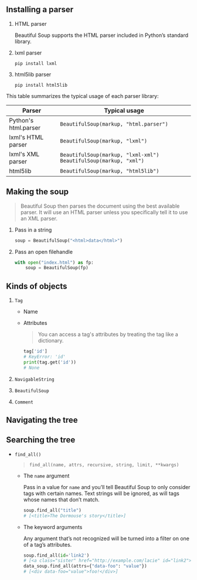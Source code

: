 ## Installing a parser

1. HTML parser

    Beautiful Soup supports the HTML parser included in Python’s standard library.

2. lxml parser

    ```
    pip install lxml
    ```

3. html5lib parser

    ```
    pip install html5lib
    ```

This table summarizes the typical usage of each parser library:

| Parser | Typical usage |
| --- | --- |
| Python's html.parser | `BeautifulSoup(markup, "html.parser")` |
| lxml's HTML parser | `BeautifulSoup(markup, "lxml")` |
| lxml's XML parser | `BeautifulSoup(markup, "lxml-xml")` `BeautifulSoup(markup, "xml")` |
| html5lib | `BeautifulSoup(markup, "html5lib")` |

## Making the soup

> Beautiful Soup then parses the document using the best available parser. It will use an HTML parser unless you specifically tell it to use an XML parser.

1. Pass in a string

    ```python
    soup = BeautifulSoup("<html>data</html>")
    ```

2. Pass an open filehandle

    ```python
    with open("index.html") as fp:
        soup = BeautifulSoup(fp)
    ```

## Kinds of objects

1. `Tag`

    - Name
    - Attributes
    
        > You can access a tag's attributes by treating the tag like a dictionary.
        
        ```python
        tag['id']
        # KeyError: 'id'
        print(tag.get('id'))
        # None
        ```

2. `NavigableString`

3. `BeautifulSoup`

4. `Comment`

## Navigating the tree

## Searching the tree

- `find_all()`

    > `find_all(name, attrs, recursive, string, limit, **kwargs)`
    
    - The `name` argument
    
        Pass in a value for `name` and you’ll tell Beautiful Soup to only consider tags with certain names. Text strings will be ignored, as will tags whose names that don’t match.
        
        ```python
        soup.find_all("title")
        # [<title>The Dormouse's story</title>]
        ```
    
    - The keyword arguments
    
        Any argument that’s not recognized will be turned into a filter on one of a tag’s attributes.
        
        ```python
        soup.find_all(id='link2')
        # [<a class="sister" href="http://example.com/lacie" id="link2">Lacie</a>]
        data_soup.find_all(attrs={"data-foo": "value"})
        # [<div data-foo="value">foo!</div>]
        ```
